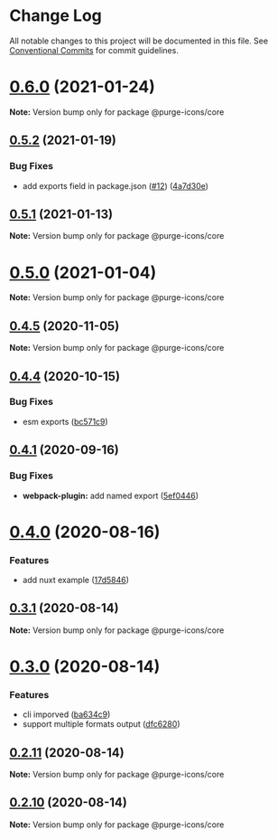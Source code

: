 # Change Log

All notable changes to this project will be documented in this file.
See [Conventional Commits](https://conventionalcommits.org) for commit guidelines.

# [0.6.0](https://github.com/antfu/purge-icons/compare/v0.5.2...v0.6.0) (2021-01-24)

**Note:** Version bump only for package @purge-icons/core





## [0.5.2](https://github.com/antfu/purge-icons/compare/v0.5.1...v0.5.2) (2021-01-19)


### Bug Fixes

* add exports field in package.json ([#12](https://github.com/antfu/purge-icons/issues/12)) ([4a7d30e](https://github.com/antfu/purge-icons/commit/4a7d30e1d0c96267c8eb3d022c80a552430b0633))





## [0.5.1](https://github.com/antfu/purge-icons/compare/v0.5.0...v0.5.1) (2021-01-13)

**Note:** Version bump only for package @purge-icons/core





# [0.5.0](https://github.com/antfu/purge-icons/compare/v0.4.5...v0.5.0) (2021-01-04)

**Note:** Version bump only for package @purge-icons/core





## [0.4.5](https://github.com/antfu/purge-icons/compare/v0.4.4...v0.4.5) (2020-11-05)

**Note:** Version bump only for package @purge-icons/core





## [0.4.4](https://github.com/antfu/purge-icons/compare/v0.4.3...v0.4.4) (2020-10-15)


### Bug Fixes

* esm exports ([bc571c9](https://github.com/antfu/purge-icons/commit/bc571c9d7bea0be37c64f525fd9c7ad7bc8f1959))





## [0.4.1](https://github.com/antfu/purge-icons/compare/v0.4.0...v0.4.1) (2020-09-16)


### Bug Fixes

* **webpack-plugin:** add named export ([5ef0446](https://github.com/antfu/purge-icons/commit/5ef044644f82456c41679388e117e00f70dffcc4))





# [0.4.0](https://github.com/antfu/purge-icons/compare/v0.3.1...v0.4.0) (2020-08-16)


### Features

* add nuxt example ([17d5846](https://github.com/antfu/purge-icons/commit/17d58468d59ca6a4a269aec6395f38efd1bc8469))





## [0.3.1](https://github.com/antfu/purge-icons/compare/v0.3.0...v0.3.1) (2020-08-14)

**Note:** Version bump only for package @purge-icons/core





# [0.3.0](https://github.com/antfu/purge-icons/compare/v0.2.11...v0.3.0) (2020-08-14)


### Features

* cli imporved ([ba634c9](https://github.com/antfu/purge-icons/commit/ba634c90917b0bd9594624579f3b8f6452fca97f))
* support multiple formats output ([dfc6280](https://github.com/antfu/purge-icons/commit/dfc6280c8bb9b18058b3505551b310eecafff7aa))





## [0.2.11](https://github.com/antfu/purge-icons/compare/v0.2.10...v0.2.11) (2020-08-14)

**Note:** Version bump only for package @purge-icons/core





## [0.2.10](https://github.com/antfu/purge-icons/compare/v0.1.0...v0.2.10) (2020-08-14)

**Note:** Version bump only for package @purge-icons/core
